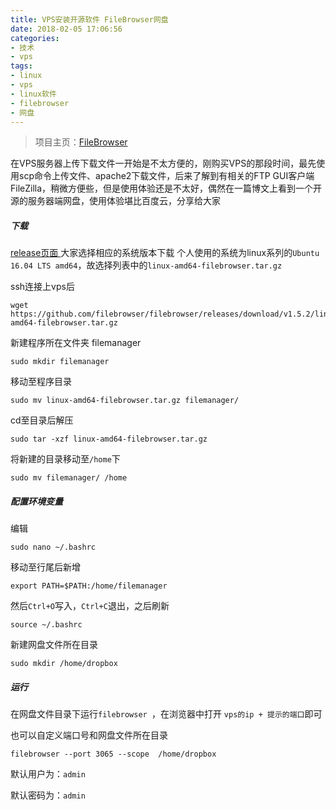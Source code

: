 ```yaml
---
title: VPS安装开源软件 FileBrowser网盘
date: 2018-02-05 17:06:56
categories:
- 技术
- vps
tags:
- linux
- vps
- linux软件
- filebrowser
- 网盘
---
```



> 项目主页：[FileBrowser](https://filebrowser.github.io/)

在VPS服务器上传下载文件一开始是不太方便的，刚购买VPS的那段时间，最先使用scp命令上传文件、apache2下载文件，后来了解到有相关的FTP GUI客户端FileZilla，稍微方便些，但是使用体验还是不太好，偶然在一篇博文上看到一个开源的服务器端网盘，使用体验堪比百度云，分享给大家

##### 下载
[ release页面 ](https://github.com/filebrowser/filebrowser/releases)  大家选择相应的系统版本下载
个人使用的系统为linux系列的`Ubuntu 16.04 LTS amd64`，故选择列表中的`linux-amd64-filebrowser.tar.gz`

<!-- more -->

ssh连接上vps后

```
wget https://github.com/filebrowser/filebrowser/releases/download/v1.5.2/linux-amd64-filebrowser.tar.gz
```
新建程序所在文件夹 filemanager
```
sudo mkdir filemanager
```
移动至程序目录
```
sudo mv linux-amd64-filebrowser.tar.gz filemanager/
```
cd至目录后解压
```
sudo tar -xzf linux-amd64-filebrowser.tar.gz
```
将新建的目录移动至`/home`下
```
sudo mv filemanager/ /home
```

##### 配置环境变量

编辑
```
sudo nano ~/.bashrc
```
移动至行尾后新增
```
export PATH=$PATH:/home/filemanager
```
然后`Ctrl+O`写入，`Ctrl+C`退出，之后刷新

```
source ~/.bashrc
```

新建网盘文件所在目录

```
sudo mkdir /home/dropbox
```
##### 运行

在网盘文件目录下运行`filebrowser `，在浏览器中打开 `vps的ip + 提示的端口`即可

也可以自定义端口号和网盘文件所在目录

```
filebrowser --port 3065 --scope  /home/dropbox
```



默认用户为：`admin`

默认密码为：`admin`
